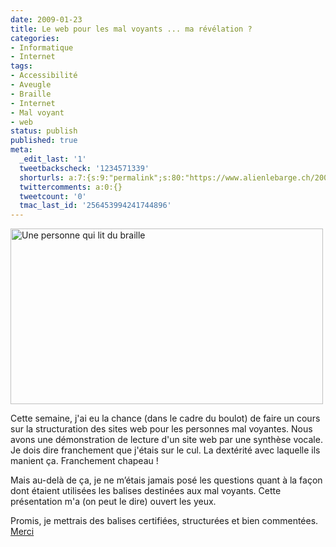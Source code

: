 ```yaml
---
date: 2009-01-23
title: Le web pour les mal voyants ... ma révélation ?
categories:
- Informatique
- Internet
tags:
- Accessibilité
- Aveugle
- Braille
- Internet
- Mal voyant
- web
status: publish
published: true
meta:
  _edit_last: '1'
  tweetbackscheck: '1234571339'
  shorturls: a:7:{s:9:"permalink";s:80:"https://www.alienlebarge.ch/2009/01/23/le-web-pour-les-mal-voyants-ma-revelation/";s:7:"tinyurl";s:25:"https://tinyurl.com/azutlo";s:4:"isgd";s:17:"https://is.gd/ikSi";s:5:"bitly";s:19:"https://bit.ly/12FAh";s:5:"snipr";s:22:"https://snipr.com/ba3fc";s:5:"snurl";s:22:"https://snurl.com/ba3fc";s:7:"snipurl";s:24:"https://snipurl.com/ba3fc";}
  twittercomments: a:0:{}
  tweetcount: '0'
  tmac_last_id: '256453994241744896'
---
```

<img class="size-full wp-image-992" title="Braille" src="https://dlgjp9x71cipk.cloudfront.net/2009/01/braille.png" alt="Une personne qui lit du braille" width="500" height="281" />

Cette semaine, j'ai eu la chance (dans le cadre du boulot) de faire un cours sur la structuration des sites web pour les personnes mal voyantes. Nous avons une démonstration de lecture d'un site web par une synthèse vocale. Je dois dire franchement que j'étais sur le cul. La dextérité avec laquelle ils manient ça. Franchement chapeau !

Mais au-delà de ça, je ne m’étais jamais posé les questions quant à la façon dont étaient utilisées les balises destinées aux mal voyants. Cette présentation m'a (on peut le dire) ouvert les yeux.

Promis, je mettrais des balises certifiées, structurées et bien commentées. <a title="Le blog de Cédric Fardel" href="https://www.cfardel.net/blog/">Merci</a>
